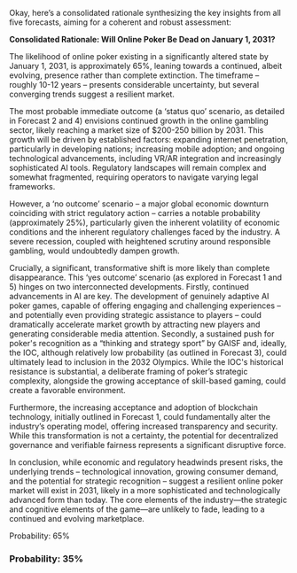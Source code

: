 Okay, here’s a consolidated rationale synthesizing the key insights from all five forecasts, aiming for a coherent and robust assessment:

**Consolidated Rationale: Will Online Poker Be Dead on January 1, 2031?**

The likelihood of online poker existing in a significantly altered state by January 1, 2031, is approximately 65%, leaning towards a continued, albeit evolving, presence rather than complete extinction. The timeframe – roughly 10-12 years – presents considerable uncertainty, but several converging trends suggest a resilient market.

The most probable immediate outcome (a ‘status quo’ scenario, as detailed in Forecast 2 and 4) envisions continued growth in the online gambling sector, likely reaching a market size of $200-250 billion by 2031. This growth will be driven by established factors: expanding internet penetration, particularly in developing nations; increasing mobile adoption; and ongoing technological advancements, including VR/AR integration and increasingly sophisticated AI tools. Regulatory landscapes will remain complex and somewhat fragmented, requiring operators to navigate varying legal frameworks.

However, a ‘no outcome’ scenario – a major global economic downturn coinciding with strict regulatory action – carries a notable probability (approximately 25%), particularly given the inherent volatility of economic conditions and the inherent regulatory challenges faced by the industry. A severe recession, coupled with heightened scrutiny around responsible gambling, would undoubtedly dampen growth.

Crucially, a significant, transformative shift is more likely than complete disappearance. This ‘yes outcome’ scenario (as explored in Forecast 1 and 5) hinges on two interconnected developments. Firstly, continued advancements in AI are key. The development of genuinely adaptive AI poker games, capable of offering engaging and challenging experiences – and potentially even providing strategic assistance to players – could dramatically accelerate market growth by attracting new players and generating considerable media attention. Secondly, a sustained push for poker's recognition as a “thinking and strategy sport” by GAISF and, ideally, the IOC, although relatively low probability (as outlined in Forecast 3), could ultimately lead to inclusion in the 2032 Olympics. While the IOC's historical resistance is substantial, a deliberate framing of poker’s strategic complexity, alongside the growing acceptance of skill-based gaming, could create a favorable environment.

Furthermore, the increasing acceptance and adoption of blockchain technology, initially outlined in Forecast 1, could fundamentally alter the industry’s operating model, offering increased transparency and security. While this transformation is not a certainty, the potential for decentralized governance and verifiable fairness represents a significant disruptive force.

In conclusion, while economic and regulatory headwinds present risks, the underlying trends – technological innovation, growing consumer demand, and the potential for strategic recognition – suggest a resilient online poker market will exist in 2031, likely in a more sophisticated and technologically advanced form than today.  The core elements of the industry—the strategic and cognitive elements of the game—are unlikely to fade, leading to a continued and evolving marketplace.

Probability: 65%

### Probability: 35%
